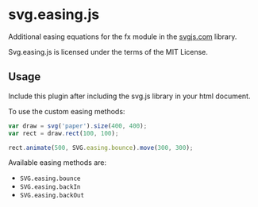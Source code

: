# svg.easing.js

Additional easing equations for the fx module in the [svgjs.com](http://svgjs.com) library.

Svg.easing.js is licensed under the terms of the MIT License.

## Usage
Include this plugin after including the svg.js library in your html document.

To use the custom easing methods:

```javascript
var draw = svg('paper').size(400, 400);
var rect = draw.rect(100, 100);

rect.animate(500, SVG.easing.bounce).move(300, 300);
```

Available easing methods are:
- `SVG.easing.bounce`
- `SVG.easing.backIn`
- `SVG.easing.backOut`